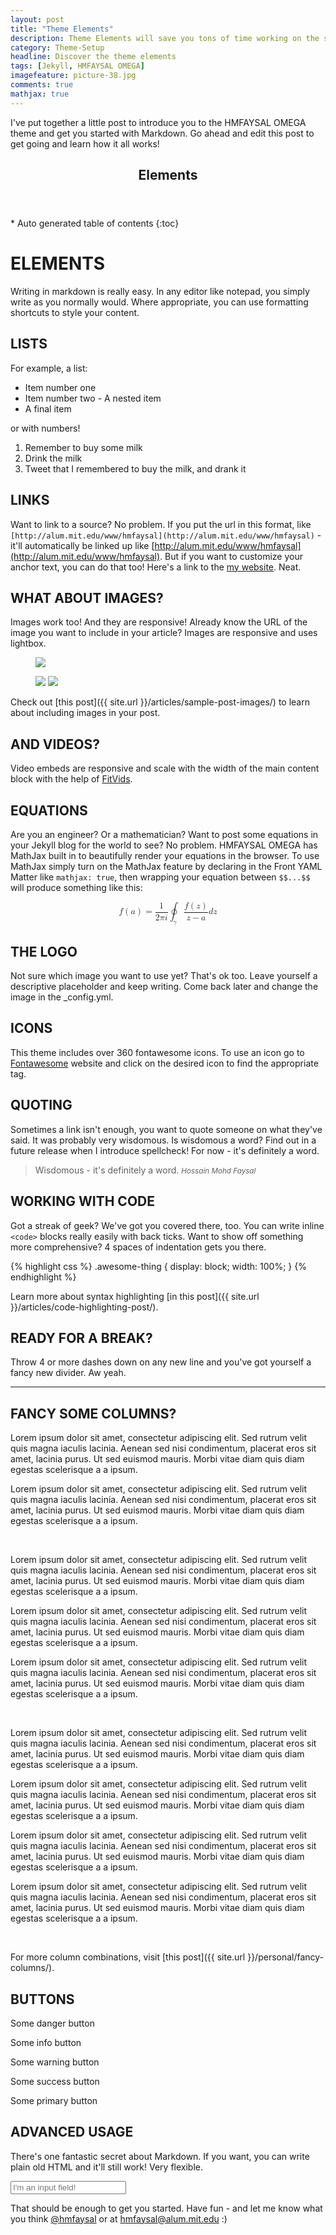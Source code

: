 ```yaml
---
layout: post
title: "Theme Elements"
description: Theme Elements will save you tons of time working on the site content. Now you'll be able to create complex layouts within minutes.
category: Theme-Setup
headline: Discover the theme elements
tags: [Jekyll, HMFAYSAL OMEGA]
imagefeature: picture-38.jpg
comments: true
mathjax: true
---
```


I've put together a little post to introduce you to the HMFAYSAL OMEGA theme and get you started with Markdown. Go ahead and edit this post to get going and learn how it all works!

<section>
  <header>
    <h1 >Elements</h1>
  </header>
<div id="drawer" markdown="1">
*  Auto generated table of contents
{:toc}
</div>
</section>

# ELEMENTS

Writing in markdown is really easy. In any editor like notepad, you simply write as you normally would. Where appropriate, you can use formatting shortcuts to style your content.

## LISTS

For example, a list:

- Item number one
- Item number two - A nested item
- A final item

or with numbers!

1. Remember to buy some milk
1. Drink the milk
1. Tweet that I remembered to buy the milk, and drank it

## LINKS

Want to link to a source? No problem. If you put the url in this format, like `[http://alum.mit.edu/www/hmfaysal](http://alum.mit.edu/www/hmfaysal)` - it'll automatically be linked up like [http://alum.mit.edu/www/hmfaysal](http://alum.mit.edu/www/hmfaysal). But if you want to customize your anchor text, you can do that too! Here's a link to the [my website](http://alum.mit.edu/www/hmfaysal "HMFAYSAL's Blog"). Neat.

## WHAT ABOUT IMAGES?

Images work too! And they are responsive! Already know the URL of the image you want to include in your article? Images are responsive and uses lightbox.

<figure>
	<a href="{{ site.url }}/images/gallery1/photo (16).jpg"><img src="{{ site.url }}/images/gallery1/photo (16).jpg"></a>
</figure>
<figure class="half">
	<a href="{{ site.url }}/images/gallery1/photo (14).jpg"><img src="{{ site.url }}/images/gallery1/photo (13).jpg"></a>
	<a href="{{ site.url }}/images/gallery1/photo (20).jpg"><img src="{{ site.url }}/images/gallery1/photo (19).jpg"></a>
</figure>

Check out [this post]({{ site.url }}/articles/sample-post-images/) to learn about including images in your post.

## AND VIDEOS?

Video embeds are responsive and scale with the width of the main content block with the help of [FitVids](http://fitvidsjs.com/).

## EQUATIONS

Are you an engineer? Or a mathematician? Want to post some equations in your Jekyll blog for the world to see? No problem. HMFAYSAL OMEGA has MathJax built in to beautifully render your equations in the browser. To use MathJax simply turn on the MathJax feature by declaring in the Front YAML Matter like `mathjax: true`, then wrapping your equation between `$$...$$` will produce something like this:

<math display="block">
  <mstyle>
    <mi>f</mi>
    <mrow>
      <mo>(</mo>
      <mi>a</mi>
      <mo>)</mo>
    </mrow>
    <mo>=</mo>
 <mfrac>
        <mn>1</mn>
        <mrow>
          <mn>2</mn>
          <mi>π<!-- π --></mi>
          <mi>i</mi>
        </mrow>
      </mfrac>
    <msub>
      <mo>∮</mo>
      <mrow>
        <mi>γ</mi>
      </mrow>
    </msub>
    <mfrac>
      <mrow>
        <mi>f</mi>
        <mo>(</mo>
        <mi>z</mi>
        <mo>)</mo>
      </mrow>
      <mrow>
        <mi>z</mi>
        <mo>−</mo>
        <mi>a</mi>
      </mrow>
    </mfrac>
    <mi>d</mi>
    <mi>z</mi>
  </mstyle>
</math>

## THE LOGO

Not sure which image you want to use yet? That's ok too. Leave yourself a descriptive placeholder and keep writing. Come back later and change the image in the \_config.yml.

## ICONS

This theme includes over 360 fontawesome icons. To use an icon go to [Fontawesome](http://fontawesome.io/3.2.1/icons/) website and click on the desired icon to find the appropriate tag.

<div class="text-center">
<i class="icon-cogs"></i> <i class="icon-youtube-sign"></i> <i class="icon-thumbs-up"></i> <i class="icon-coffee"></i> <i class="icon-cloud-upload"></i> <i class="icon-camera"></i> <i class="icon-comments-alt"></i> <i class="icon-eye-open"></i> <i class="icon-heart"></i> <i class="icon-globe"></i>
</div>

## QUOTING

Sometimes a link isn't enough, you want to quote someone on what they've said. It was probably very wisdomous. Is wisdomous a word? Find out in a future release when I introduce spellcheck! For now - it's definitely a word.

> Wisdomous - it's definitely a word.
> <small><cite title="Hossain Mohd Faysal">Hossain Mohd Faysal</cite></small>

## WORKING WITH CODE

Got a streak of geek? We've got you covered there, too. You can write inline `<code>` blocks really easily with back ticks. Want to show off something more comprehensive? 4 spaces of indentation gets you there.

{% highlight css %}
.awesome-thing {
display: block;
width: 100%;
}
{% endhighlight %}

Learn more about syntax highlighting [in this post]({{ site.url }}/articles/code-highlighting-post/).

## READY FOR A BREAK?

Throw 4 or more dashes down on any new line and you've got yourself a fancy new divider. Aw yeah.

---

## FANCY SOME COLUMNS?

<div class="col-md-6">  
<p class="lead">Lorem ipsum dolor sit amet, consectetur adipiscing elit. Sed rutrum velit quis magna iaculis lacinia. Aenean sed nisi condimentum, placerat eros sit amet, lacinia purus. Ut sed euismod mauris. Morbi vitae diam quis diam egestas scelerisque a a ipsum.</p>  
</div>

<div class="col-md-6">  
<p class="lead">Lorem ipsum dolor sit amet, consectetur adipiscing elit. Sed rutrum velit quis magna iaculis lacinia. Aenean sed nisi condimentum, placerat eros sit amet, lacinia purus. Ut sed euismod mauris. Morbi vitae diam quis diam egestas scelerisque a a ipsum.</p>  
</div> 
<br>

<div class="col-md-4">  
<p class="lead">Lorem ipsum dolor sit amet, consectetur adipiscing elit. Sed rutrum velit quis magna iaculis lacinia. Aenean sed nisi condimentum, placerat eros sit amet, lacinia purus. Ut sed euismod mauris. Morbi vitae diam quis diam egestas scelerisque a a ipsum.</p>  
</div>

<div class="col-md-4">  
<p class="lead">Lorem ipsum dolor sit amet, consectetur adipiscing elit. Sed rutrum velit quis magna iaculis lacinia. Aenean sed nisi condimentum, placerat eros sit amet, lacinia purus. Ut sed euismod mauris. Morbi vitae diam quis diam egestas scelerisque a a ipsum.</p>  
</div>

<div class="col-md-4">  
<p class="lead">Lorem ipsum dolor sit amet, consectetur adipiscing elit. Sed rutrum velit quis magna iaculis lacinia. Aenean sed nisi condimentum, placerat eros sit amet, lacinia purus. Ut sed euismod mauris. Morbi vitae diam quis diam egestas scelerisque a a ipsum.</p>  
</div> 
<br>

<div class="col-md-3">  
<p class="lead">Lorem ipsum dolor sit amet, consectetur adipiscing elit. Sed rutrum velit quis magna iaculis lacinia. Aenean sed nisi condimentum, placerat eros sit amet, lacinia purus. Ut sed euismod mauris. Morbi vitae diam quis diam egestas scelerisque a a ipsum.</p>  
</div>

<div class="col-md-3">  
<p class="lead">  
Lorem ipsum dolor sit amet, consectetur adipiscing elit. Sed rutrum velit quis magna iaculis lacinia. Aenean sed nisi condimentum, placerat eros sit amet, lacinia purus. Ut sed euismod mauris. Morbi vitae diam quis diam egestas scelerisque a a ipsum.</p>  
</div>

<div class="col-md-3">  
<p class="lead">Lorem ipsum dolor sit amet, consectetur adipiscing elit. Sed rutrum velit quis magna iaculis lacinia. Aenean sed nisi condimentum, placerat eros sit amet, lacinia purus. Ut sed euismod mauris. Morbi vitae diam quis diam egestas scelerisque a a ipsum.</p>  
</div>

<div class="col-md-3">  
<p class="lead">Lorem ipsum dolor sit amet, consectetur adipiscing elit. Sed rutrum velit quis magna iaculis lacinia. Aenean sed nisi condimentum, placerat eros sit amet, lacinia purus. Ut sed euismod mauris. Morbi vitae diam quis diam egestas scelerisque a a ipsum.</p>  
</div>  
<br>

For more column combinations, visit [this post]({{ site.url }}/personal/fancy-columns/).

## BUTTONS

<a class="btn btn-danger btn-large">Some danger button</a>

<a class="btn btn-info btn-large">Some info button</a>

<a class="btn btn-warning btn-large">Some warning button</a>

<a class="btn btn-success btn-large">Some success button</a>

<a class="btn btn-primary btn-large">Some primary button</a>
<br>

## ADVANCED USAGE

There's one fantastic secret about Markdown. If you want, you can write plain old HTML and it'll still work! Very flexible.

<input type="text" placeholder="I'm an input field!" />

That should be enough to get you started. Have fun - and let me know what you think [@hmfaysal](https://twitter.com/hmfaysal) or at [hmfaysal@alum.mit.edu](mailto:hmfaysal@alum.mit.edu) :)
